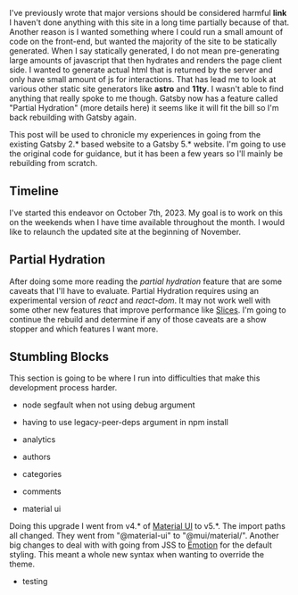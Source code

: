 
I've previously wrote that major versions should be considered harmful **link**
I haven't done anything with this site in a long time partially because of that.
Another reason is I wanted something where I could run a small amount of code on
the front-end, but wanted the majority of the site to be statically generated. When
I say statically generated, I do not mean pre-generating large amounts of javascript
that then hydrates and renders the page client side. I wanted to generate actual html 
that is returned by the server and only have small amount of js for interactions. 
That has lead me to look at various other static site generators like **astro** and **11ty**. 
I wasn't able to find anything that really spoke to me though. 
Gatsby now has a feature called "Partial Hydration" (more details here)
it seems like it will fit the bill so I'm back rebuilding with Gatsby again.

This post will be used to chronicle my experiences in going from the existing Gatsby 2.*
based website to a Gatsby 5.* website. I'm going to use the original code for guidance, 
but it has been a few years so I'll mainly be rebuilding from scratch.

## Timeline
I've started this endeavor on October 7th, 2023. My goal is to work on this on the weekends
when I have time available throughout the month. I would like to relaunch the updated site
at the beginning of November.

## Partial Hydration
After doing some more reading the *partial hydration* feature that are some caveats that I'll
have to evaluate. Partial Hydration requires using an experimental version of *react* and *react-dom*. 
It may not work well with some other new features that improve performance like [Slices](https://www.gatsbyjs.com/docs/reference/release-notes/v5.0/#slice-api). 
I'm going to continue the rebuild and determine if any of those caveats are a show stopper and which 
features I want more.

## Stumbling Blocks
This section is going to be where I run into difficulties that make this development process harder.

- node segfault when not using debug argument
- having to use legacy-peer-deps argument in npm install

- analytics
- authors
- categories
- comments
- material ui

Doing this upgrade I went from v4.* of [Material UI](https://mui.com/material-ui/getting-started/) to v5.*.
The import paths all changed. They went from "@material-ui" to "@mui/material/". Another big changes to deal with with going 
from JSS to [Emotion](https://emotion.sh/docs/introduction) for 
the default styling. This meant a whole new syntax when wanting to override the theme.

- testing